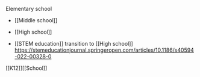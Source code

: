 Elementary school

  - [[Middle school]]
  - [[High school]]

  - [[STEM education]] transition to  [[High school]]
    https://stemeducationjournal.springeropen.com/articles/10.1186/s40594-022-00328-0

[[K12]][[School]]
